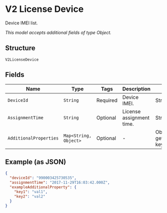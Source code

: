 
# V2 License Device

Device IMEI list.

*This model accepts additional fields of type Object.*

## Structure

`V2LicenseDevice`

## Fields

| Name | Type | Tags | Description | Getter | Setter |
|  --- | --- | --- | --- | --- | --- |
| `DeviceId` | `String` | Required | Device IMEI. | String getDeviceId() | setDeviceId(String deviceId) |
| `AssignmentTime` | `String` | Optional | License assignment time. | String getAssignmentTime() | setAssignmentTime(String assignmentTime) |
| `AdditionalProperties` | `Map<String, Object>` | Optional | - | Object getAdditionalProperty(String key) | additionalProperty(String key, Object value) |

## Example (as JSON)

```json
{
  "deviceId": "990003425730535",
  "assignmentTime": "2017-11-29T16:03:42.000Z",
  "exampleAdditionalProperty": {
    "key1": "val1",
    "key2": "val2"
  }
}
```

